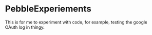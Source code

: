 # PebbleExperiements
This is for me to experiment with code, for example, testing the google OAuth log in thingy.

